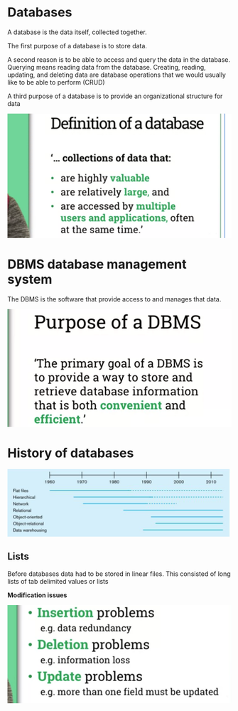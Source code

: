 # Databases

A database is the data itself, collected together.

The first purpose of a database is to store data.

A second reason is to be able to access and query the data in the database. Querying means reading data from the database. Creating, reading, updating, and deleting data are database operations that we would usually like to be able to perform (CRUD)

A third purpose of a database is to provide an organizational structure for data

![](/Databases&Networking/assets/20.png)

# DBMS database management system

The DBMS is the software that provide access to and manages that data.

![](/Databases&Networking/assets/21.png)

# History of databases

![](/Databases&Networking/assets/22.png)

## Lists

Before databases data had to be stored in linear files. This consisted of long lists of tab delimited values or lists

**Modification issues** 

![](/Databases&Networking/assets/23.png)